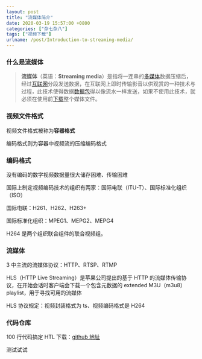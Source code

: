 ```yaml
---
layout: post
title: "流媒体简介"
date: 2020-03-19 15:57:00 +0800
categories: ["杂七杂八"]
tags: ["视频下载"]
urlname: /post/Introduction-to-streaming-media/
---
```


### 什么是流媒体

> **流媒体**（英语：**Streaming media**）是指将一连串的[多媒体](https://zh.wikipedia.org/wiki/多媒體)数据压缩后，经过[互联网](https://zh.wikipedia.org/wiki/網際網路)分段发送数据，在互联网上即时传输影音以供观赏的一种技术与过程，此技术使得数据[数据包](https://zh.wikipedia.org/wiki/封包)得以像流水一样发送，如果不使用此技术，就必须在使用前[下载](https://zh.wikipedia.org/wiki/下载)整个媒体文件。

<!--more-->

### 视频文件格式

视频文件格式被称为**容器格式**

编码格式则为容器中视频流的压缩编码格式

### 编码格式

没有编码的数字视频数据量很大储存困难、传输困难

国际上制定视频编码技术的组织有两家：国际电联（ITU-T）、国际标准化组织（ISO）

国际电联：H261、H262、H263+

国际标准化组织：MPEG1、MEPG2、MEPG4

H264 是两个组织联合组件的联合视频组。

### 流媒体

3 中主流的流媒体协议：HTTP、RTSP、RTMP

HLS（HTTP Live Streaming）是苹果公司提出的基于 HTTP 的流媒体传输协议，在开始会话时客户端会下载一个包含元数据的 extended M3U（m3u8）playlist，用于寻找可用的流媒体

HLS 协议规定：视频封装格式为 ts、视频编码格式是 H264

### 代码仓库

100 行代码搞定 HTL 下载：[github 地址](https://github.com/caorushizi/mediago "Github 地址")

测试试试
